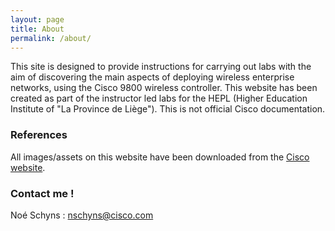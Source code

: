 ```yaml
---
layout: page
title: About
permalink: /about/
---
```


This site is designed to provide instructions for carrying out labs with the aim of discovering the main aspects of deploying wireless enterprise networks, using the Cisco 9800 wireless controller. This website has been created as part of the instructor led labs for the HEPL (Higher Education Institute of "La Province de Liège"). This is not official Cisco documentation.

### References

All images/assets on this website have been downloaded from the [Cisco website](www.cisco.com).

### Contact me !
Noé Schyns : [nschyns@cisco.com](mailto:nschyns@cisco.com)